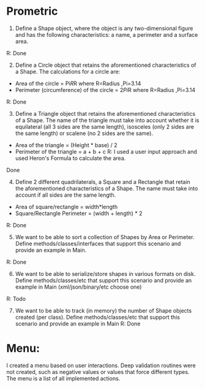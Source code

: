 # Prometric

1. Define a Shape object, where the object is any two-dimensional figure and has the following characteristics: a name, a perimeter and a surface area.

R: Done

2. Define a Circle object that retains the aforementioned characteristics of a Shape. The calculations for a circle are:
- Area of ​​the circle = Pi*R*R where R=Radius ,Pi=3.14
- Perimeter (circumference) of the circle = 2*Pi*R where R=Radius ,Pi=3.14

R: Done

3. Define a Triangle object that retains the aforementioned characteristics of a Shape. The name of the triangle must take into account whether it is equilateral (all 3 sides are the same length), isosceles (only 2 sides are the same length) or scalene (no 2 sides are the same).
- Area of ​​the triangle = (Height * base) / 2
- Perimeter of the triangle = a + b + c
R: I used a user input approach and used Heron's Formula to calculate the area.

Done

4. Define 2 different quadrilaterals, a Square and a Rectangle that retain the aforementioned characteristics of a Shape. The name must take into account if all sides are the same length.
- Area of ​​square/rectangle = width*length
- Square/Rectangle Perimeter = (width + length) * 2

R: Done

5. We want to be able to sort a collection of Shapes by Area or Perimeter. Define methods/classes/interfaces that support this scenario and provide an example in Main.

R: Done

6. We want to be able to serialize/store shapes in various formats on disk. Define methods/classes/etc that support this scenario and provide an example in Main (xml/json/binary/etc choose one)

R: Todo
  

7. We want to be able to track (in memory) the number of Shape objects created (per class). Define methods/classes/etc that support this scenario and provide an example in Main
R: Done

# Menu:
I created a menu based on user interactions.
Deep validation routines were not created, such as negative values or values that force different types.
The menu is a list of all implemented actions.